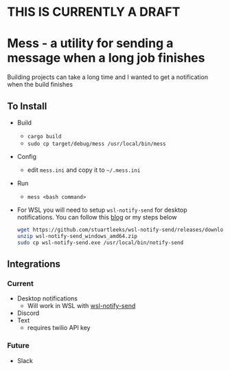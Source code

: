 # THIS IS CURRENTLY A DRAFT
# Mess - a utility for sending a message when a long job finishes

Building projects can take a long time and I wanted to get a notification when the build finishes

## To Install

- Build
    - `cargo build`
    - `sudo cp target/debug/mess /usr/local/bin/mess`
- Config
    - edit `mess.ini` and copy it to `~/.mess.ini`
- Run
    - `mess <bash command>`
- For WSL you will need to setup `wsl-notify-send` for desktop notifications. You can follow this [blog](https://stuartleeks.com/posts/wsl-github-cli-windows-notifications-part-1/) or my steps below

    ```bash
    wget https://github.com/stuartleeks/wsl-notify-send/releases/download/v0.1.871612270/wsl-notify-send_windows_amd64.zip
    unzip wsl-notify-send_windows_amd64.zip
    sudo cp wsl-notify-send.exe /usr/local/bin/notify-send
    ```

## Integrations

### Current

- Desktop notifications
    - Will work in WSL with [wsl-notify-send](https://github.com/stuartleeks/wsl-notify-send)
- Discord
- Text
    - requires twilio API key

### Future

- Slack
